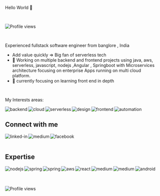 
 Hello World 👋
 
 <br>

![Profile views](https://gpvc.arturio.dev/gmaheshraju)

<br>


Experienced fullstack software engineer from banglore , India
<br>

- Add value quickly => Big fan of serverless tech
- 🔭 Working on multiple backend and frontend projects using java, aws, serverless, javascript, nodejs ,Angular , Springboot with Microservices architecture focusing on enterprise Apps running on multi cloud platform. 
- 🌱 currently focusing on learning front end in depth
<br>


My Interests areas:

<img align="left" alt="backend" src="https://img.shields.io/badge/backend%20-%2343853D.svg?&style=for-the-badge&logo=backend&logoColor=white" />
<img align="left" alt="cloud" src="https://img.shields.io/badge/cloud%20-%236DB33F.svg?&style=for-the-badge&logo=cloud&logoColor=white" />
<img align="left" alt="serverless" src="https://img.shields.io/badge/serverless%20-%23FD5750.svg?&style=for-the-badge&logo=serverless&logoColor=white" />
<img align="left" alt="design" src="https://img.shields.io/badge/design%20-%236DB33F.svg?&style=for-the-badge&logo=design&logoColor=white" />

<img align="left" alt="frontend" src="https://img.shields.io/badge/micro-frontend-%23232F3E?logo=micro-frontend&logoColor=white&style=for-the-badge" />
<img align="left" alt="automation" src="https://img.shields.io/badge/automation%20-%2320232a.svg?&style=for-the-badge&logo=automation&logoColor=%2361DAFB" />



<br>

## Connect with me
[<img align="left" alt="linked-in" src="https://img.shields.io/badge/linkedin-%230077B5.svg?&style=for-the-badge&logo=linkedin&logoColor=white" />](https://www.linkedin.com/in/gmaheshraju)
[<img align="left" alt="medium" src="https://img.shields.io/badge/medium-%2312100E.svg?&style=for-the-badge&logo=medium&logoColor=white" />](https://maheshguntumadugu.medium.com/)
[<img align="left" alt="facebook" src="https://img.shields.io/badge/facebook-%231877F2.svg?&style=for-the-badge&logo=facebook&logoColor=white" />](https://www.facebook.com/mahesh1218/)

<br>
<br>




## Expertise
<img align="left" alt="nodejs" src="https://img.shields.io/badge/java%20-%2343853D.svg?&style=for-the-badge&logo=java&logoColor=white" />
<img align="left" alt="spring" src="https://img.shields.io/badge/springboot%20-%236DB33F.svg?&style=for-the-badge&logo=springboot&logoColor=white" />
<img align="left" alt="spring" src="https://img.shields.io/badge/microservices%20-%236DB33F.svg?&style=for-the-badge&logo=microservices&logoColor=white" />

<img align="left" alt="aws" src="https://img.shields.io/badge/Amazon%20AWS-%23232F3E?logo=amazon-aws&logoColor=white&style=for-the-badge" />
<img align="left" alt="react" src="https://img.shields.io/badge/angular%20-%2320232a.svg?&style=for-the-badge&logo=angular&logoColor=%2361DAFB" />
<img align="left" alt="medium" src="https://img.shields.io/badge/MYSQL-%23316192.svg?&style=for-the-badge&logo=MYSQL&logoColor=white" />
<img align="left" alt="medium" src="https://img.shields.io/badge/javascript-%23316192.svg?&style=for-the-badge&logo=javascript&logoColor=white" />
<img align="left" alt="android" src="https://img.shields.io/badge/ELK-3DDC84?logo=ELK&logoColor=white&style=for-the-badge" />

<br>
<br>

<br>

![Profile views](https://gpvc.arturio.dev/gmaheshraju)

<br>

<!--
**gmaheshraju/gmaheshraju** is a ✨ _special_ ✨ repository because its `README.md` (this file) appears on your GitHub profile.

Here are some ideas to get you started:

- 🔭 I’m currently working on ...
- 🌱 I’m currently learning ...
- 👯 I’m looking to collaborate on ...
- 🤔 I’m looking for help with ...
- 💬 Ask me about ...
- 📫 How to reach me: ...
- 😄 Pronouns: ...
- ⚡ Fun fact: ...
-->
